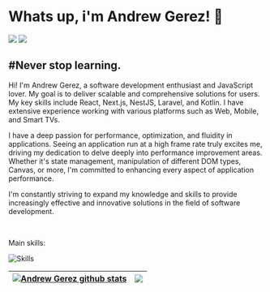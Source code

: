 <h1> Whats up, i'm Andrew Gerez! 🥷</h1>
<div> 
     <a href="https://www.instagram.com/flawssouls/" target="_blank"><img src="https://img.shields.io/badge/-Instagram-%23E4405F?style=for-the-badge&logo=instagram&logoColor=white" target="_blank"></a> 
     <a href="https://www.linkedin.com/in/andrewgerez/" target="_blank"><img src="https://img.shields.io/badge/-LinkedIn-%230077B5?style=for-the-badge&logo=linkedin&logoColor=white" target="_blank"></a>
 </div>
<h2 align="left">
#Never stop learning.
</h2>
<p>
Hi! I'm Andrew Gerez, a software development enthusiast and JavaScript lover. My goal is to deliver scalable and comprehensive solutions for users. My key skills include React, Next.js, NestJS, Laravel, and Kotlin. I have extensive experience working with various platforms such as Web, Mobile, and Smart TVs.

I have a deep passion for performance, optimization, and fluidity in applications. Seeing an application run at a high frame rate truly excites me, driving my dedication to delve deeply into performance improvement areas. Whether it's state management, manipulation of different DOM types, Canvas, or more, I'm committed to enhancing every aspect of application performance.

 I'm constantly striving to expand my knowledge and skills to provide increasingly effective and innovative solutions in the field of software development.
</p>
  
<br>

<p>Main skills: </p>
<div align="left">

![Skills](https://skillicons.dev/icons?i=js,ts,nodejs,nest,react,next,laravel,kotlin,mysql,postgres,docker,styledcomponents,tailwind,vite)

  </div>
  
| <a href="https://github.com/andrewgerez/github-readme-stats"><img align="center" src="https://github-readme-stats.vercel.app/api?username=andrewgerez&show_icons=true&include_all_commits=true&theme=nord&hide_border=true&hide=contribs" alt="Andrew Gerez github stats" /></a> | <a href="https://github.com/andrewgerez/github-readme-stats"><img align="center" src="https://github-readme-stats.vercel.app/api/top-langs/?username=andrewgerez&layout=compact&theme=nord&hide_border=true" /></a> |
| ------------- | ------------- |
